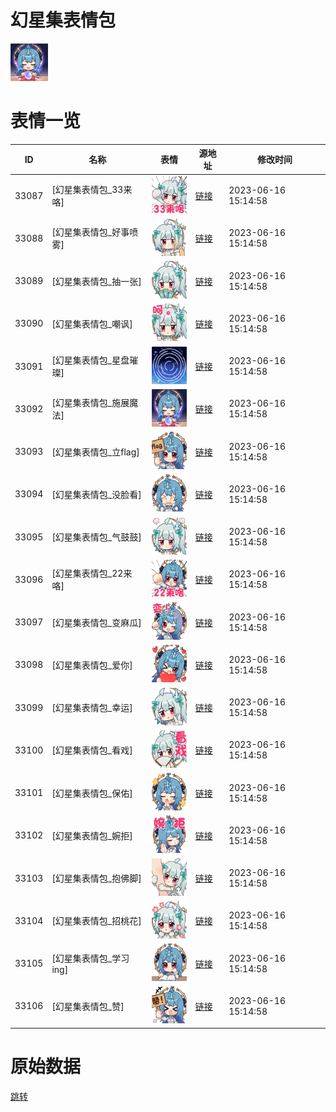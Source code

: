 # 幻星集表情包

<img src="./cover.png" height="60" alt="cover" />

# 表情一览

|ID|名称|表情|源地址|修改时间|
|----|----|----|----|----|
|33087|[幻星集表情包_33来咯]|<img src="./pic/033087_%5B幻星集表情包_33来咯%5D.png" height="60" alt="33来咯"/>|[链接](https://i0.hdslb.com/bfs/garb/item/8883256b6caea446564f923e89f7296a0c4d9473.png)|2023-06-16 15:14:58|
|33088|[幻星集表情包_好事喷雾]|<img src="./pic/033088_%5B幻星集表情包_好事喷雾%5D.png" height="60" alt="好事喷雾"/>|[链接](https://i0.hdslb.com/bfs/garb/item/2badc3f611c4558c35fab05a67b7bf202198cb5a.png)|2023-06-16 15:14:58|
|33089|[幻星集表情包_抽一张]|<img src="./pic/033089_%5B幻星集表情包_抽一张%5D.png" height="60" alt="抽一张"/>|[链接](https://i0.hdslb.com/bfs/garb/item/f27f09c7443a065fddd7cce7d48bea5c04e48dec.png)|2023-06-16 15:14:58|
|33090|[幻星集表情包_嘲讽]|<img src="./pic/033090_%5B幻星集表情包_嘲讽%5D.png" height="60" alt="嘲讽"/>|[链接](https://i0.hdslb.com/bfs/garb/item/3081e533d3407c266ac66f85d25e9785757144d1.png)|2023-06-16 15:14:58|
|33091|[幻星集表情包_星盘璀璨]|<img src="./pic/033091_%5B幻星集表情包_星盘璀璨%5D.png" height="60" alt="星盘璀璨"/>|[链接](https://i0.hdslb.com/bfs/garb/item/51016dcbe9054c766a1dacc26ddf07e51d8c6753.png)|2023-06-16 15:14:58|
|33092|[幻星集表情包_施展魔法]|<img src="./pic/033092_%5B幻星集表情包_施展魔法%5D.png" height="60" alt="施展魔法"/>|[链接](https://i0.hdslb.com/bfs/garb/item/8256ef4103e987d0171fa3906624d756a3e685ff.png)|2023-06-16 15:14:58|
|33093|[幻星集表情包_立flag]|<img src="./pic/033093_%5B幻星集表情包_立flag%5D.png" height="60" alt="立flag"/>|[链接](https://i0.hdslb.com/bfs/garb/item/7c928e7f6351f76fdfff5db77b2561534aeb0271.png)|2023-06-16 15:14:58|
|33094|[幻星集表情包_没脸看]|<img src="./pic/033094_%5B幻星集表情包_没脸看%5D.png" height="60" alt="没脸看"/>|[链接](https://i0.hdslb.com/bfs/garb/item/d5a5bf4b0c2ceff8912f1abafb79e2536c74d88e.png)|2023-06-16 15:14:58|
|33095|[幻星集表情包_气鼓鼓]|<img src="./pic/033095_%5B幻星集表情包_气鼓鼓%5D.png" height="60" alt="气鼓鼓"/>|[链接](https://i0.hdslb.com/bfs/garb/item/4ce757418ded9e6a92782b9e3ecaf34ab3634f8a.png)|2023-06-16 15:14:58|
|33096|[幻星集表情包_22来咯]|<img src="./pic/033096_%5B幻星集表情包_22来咯%5D.png" height="60" alt="22来咯"/>|[链接](https://i0.hdslb.com/bfs/garb/item/be03655ce67ac0bd7c5930edb5b4216e43b820e6.png)|2023-06-16 15:14:58|
|33097|[幻星集表情包_变麻瓜]|<img src="./pic/033097_%5B幻星集表情包_变麻瓜%5D.png" height="60" alt="变麻瓜"/>|[链接](https://i0.hdslb.com/bfs/garb/item/f8aabc1e108c3706a961bcd0ab943d542a2d24f7.png)|2023-06-16 15:14:58|
|33098|[幻星集表情包_爱你]|<img src="./pic/033098_%5B幻星集表情包_爱你%5D.png" height="60" alt="爱你"/>|[链接](https://i0.hdslb.com/bfs/garb/item/784f9aa4079a179d409d71d3b46c24f10001fa3a.png)|2023-06-16 15:14:58|
|33099|[幻星集表情包_幸运]|<img src="./pic/033099_%5B幻星集表情包_幸运%5D.png" height="60" alt="幸运"/>|[链接](https://i0.hdslb.com/bfs/garb/item/9757b4653627145d93f6385671b25421ab4c9c0d.png)|2023-06-16 15:14:58|
|33100|[幻星集表情包_看戏]|<img src="./pic/033100_%5B幻星集表情包_看戏%5D.png" height="60" alt="看戏"/>|[链接](https://i0.hdslb.com/bfs/garb/item/a09c58036d019579b1c6031419df6eef0e20f2b4.png)|2023-06-16 15:14:58|
|33101|[幻星集表情包_保佑]|<img src="./pic/033101_%5B幻星集表情包_保佑%5D.png" height="60" alt="保佑"/>|[链接](https://i0.hdslb.com/bfs/garb/item/0d01786ea8ceaa39df863387a970e0214c33c91f.png)|2023-06-16 15:14:58|
|33102|[幻星集表情包_婉拒]|<img src="./pic/033102_%5B幻星集表情包_婉拒%5D.png" height="60" alt="婉拒"/>|[链接](https://i0.hdslb.com/bfs/garb/item/24414f3690daf07e7c68d5e1fcfba844100448e2.png)|2023-06-16 15:14:58|
|33103|[幻星集表情包_抱佛脚]|<img src="./pic/033103_%5B幻星集表情包_抱佛脚%5D.png" height="60" alt="抱佛脚"/>|[链接](https://i0.hdslb.com/bfs/garb/item/afc3b81f5d654ea46fbefe7c223e8c6dac4ac2b2.png)|2023-06-16 15:14:58|
|33104|[幻星集表情包_招桃花]|<img src="./pic/033104_%5B幻星集表情包_招桃花%5D.png" height="60" alt="招桃花"/>|[链接](https://i0.hdslb.com/bfs/garb/item/90524be4474e812c492f726ac086c6e768a7e6ba.png)|2023-06-16 15:14:58|
|33105|[幻星集表情包_学习ing]|<img src="./pic/033105_%5B幻星集表情包_学习ing%5D.png" height="60" alt="学习ing"/>|[链接](https://i0.hdslb.com/bfs/garb/item/2a2c299690e5a15b999cdd169dcc71231399e799.png)|2023-06-16 15:14:58|
|33106|[幻星集表情包_赞]|<img src="./pic/033106_%5B幻星集表情包_赞%5D.png" height="60" alt="赞"/>|[链接](https://i0.hdslb.com/bfs/garb/item/2636507a074c795fc6c972977258943354bc5c78.png)|2023-06-16 15:14:58|

# 原始数据

[跳转](./raw.json)

